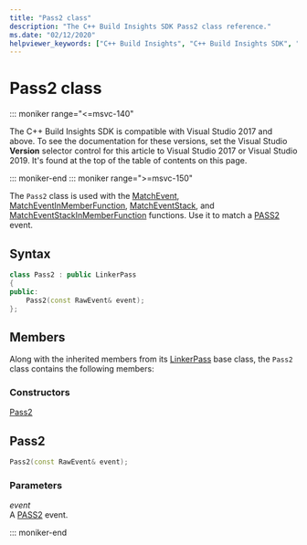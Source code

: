 ```yaml
---
title: "Pass2 class"
description: "The C++ Build Insights SDK Pass2 class reference."
ms.date: "02/12/2020"
helpviewer_keywords: ["C++ Build Insights", "C++ Build Insights SDK", "Pass2", "throughput analysis", "build time analysis", "vcperf.exe"]
---
```

# Pass2 class

::: moniker range="<=msvc-140"

The C++ Build Insights SDK is compatible with Visual Studio 2017 and above. To see the documentation for these versions, set the Visual Studio **Version** selector control for this article to Visual Studio 2017 or Visual Studio 2019. It's found at the top of the table of contents on this page.

::: moniker-end
::: moniker range=">=msvc-150"

The `Pass2` class is used with the [MatchEvent](../functions/match-event.md), [MatchEventInMemberFunction](../functions/match-event-in-member-function.md), [MatchEventStack](../functions/match-event-stack.md), and [MatchEventStackInMemberFunction](../functions/match-event-stack-in-member-function.md) functions. Use it to match a [PASS2](../event-table.md#pass2) event.

## Syntax

```cpp
class Pass2 : public LinkerPass
{
public:
    Pass2(const RawEvent& event);
};
```

## Members

Along with the inherited members from its [LinkerPass](linker-pass.md) base class, the `Pass2` class contains the following members:

### Constructors

[Pass2](#pass2)

## <a name="pass2"></a> Pass2

```cpp
Pass2(const RawEvent& event);
```

### Parameters

*event*\
A [PASS2](../event-table.md#pass2) event.

::: moniker-end
